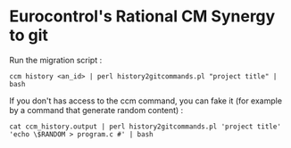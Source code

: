 # Eurocontrol's Rational CM Synergy to git

Run the migration script :

    ccm history <an_id> | perl history2gitcommands.pl "project title" | bash

If you don't has access to the ccm command, you can fake it (for example by a command that generate random content) :

    cat ccm_history.output | perl history2gitcommands.pl 'project title' 'echo \$RANDOM > program.c #' | bash


